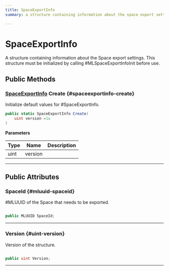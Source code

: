 ```yaml
---
title: SpaceExportInfo
summary: a structure containing information about the space export settings. this structure must be initialized by calling #mlspaceexportinfoinit before use. 

---
```


# SpaceExportInfo




A structure containing information about the Space export settings. This structure must be initialized by calling #MLSpaceExportInfoInit before use.   





## Public Methods

### [SpaceExportInfo](/unity-api/api/UnityEngine.XR.MagicLeap/MLSpace/UnityEngine.XR.MagicLeap.MLSpace.SpaceExportInfo.md) Create {#spaceexportinfo-create}

Initialize default values for #SpaceExportInfo. 

```csharp
public static SpaceExportInfo Create(
    uint version =1u
)
```


**Parameters**

| Type | Name  | Description  | 
|--|--|--|
| uint |version||






-----------

## Public Attributes

### SpaceId {#mluuid-spaceid}

#MLUUID of the Space that needs to be exported. 

```csharp

public MLUUID SpaceId;

```






-----------

### Version {#uint-version}

Version of the structure. 

```csharp

public uint Version;

```






-----------

